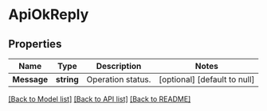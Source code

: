 # ApiOkReply

## Properties
Name | Type | Description | Notes
------------ | ------------- | ------------- | -------------
**Message** | **string** | Operation status. | [optional] [default to null]

[[Back to Model list]](../README.md#documentation-for-models) [[Back to API list]](../README.md#documentation-for-api-endpoints) [[Back to README]](../README.md)


